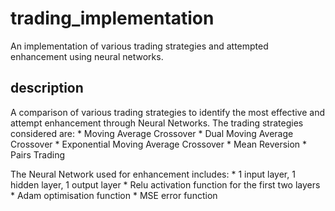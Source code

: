 # trading_implementation
An implementation of various trading strategies and attempted enhancement using neural networks.

## description
A comparison of various trading strategies to identify the most
effective and attempt enhancement through Neural Networks. The trading
strategies considered are:
    * Moving Average Crossover
    * Dual Moving Average Crossover
    * Exponential Moving Average Crossover
    * Mean Reversion
    * Pairs Trading
    
The Neural Network used for enhancement includes: 
    * 1 input layer, 1 hidden layer, 1 output layer
    * Relu activation function for the first two layers
    * Adam optimisation function
    * MSE error function


